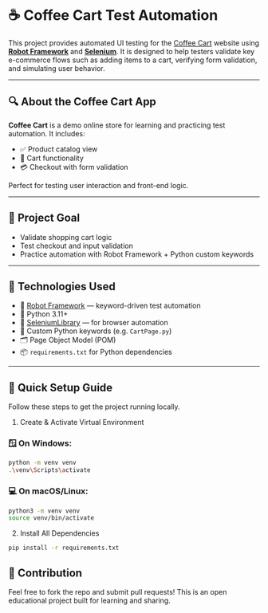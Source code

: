 # ☕ Coffee Cart Test Automation

This project provides automated UI testing for the [Coffee Cart](https://coffee-cart.app/) website using [**Robot Framework**](https://robotframework.org/) and [**Selenium**](https://www.selenium.dev/).
It is designed to help testers validate key e-commerce flows such as adding items to a cart, verifying form validation, and simulating user behavior.

---

## 🔍 About the Coffee Cart App

**Coffee Cart** is a demo online store for learning and practicing test automation. It includes:

- ✅ Product catalog view
- 🛒 Cart functionality
- 💳 Checkout with form validation

Perfect for testing user interaction and front-end logic.

---

## 🎯 Project Goal

- Validate shopping cart logic
- Test checkout and input validation
- Practice automation with Robot Framework + Python custom keywords

---

## 🧰 Technologies Used

- 🤖 [Robot Framework](https://robotframework.org/) — keyword-driven test automation
- 🐍 Python 3.11+
- 🧪 [SeleniumLibrary](https://robotframework.org/SeleniumLibrary/) — for browser automation
- 📄 Custom Python keywords (e.g. `CartPage.py`)
- 🗂 Page Object Model (POM)
- 📦 `requirements.txt` for Python dependencies

---

## 🚀 Quick Setup Guide

Follow these steps to get the project running locally.
1. Create & Activate Virtual Environment
### 🪟 On Windows:
```bash
python -m venv venv
.\venv\Scripts\activate
```

### 💻 On macOS/Linux:
```bash
python3 -m venv venv
source venv/bin/activate
```

2. Install All Dependencies
```bash
pip install -r requirements.txt
```

## 🤝 Contribution

Feel free to fork the repo and submit pull requests!
This is an open educational project built for learning and sharing.
